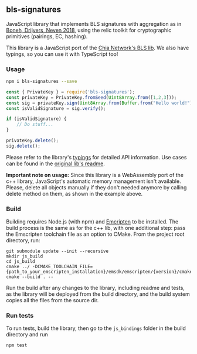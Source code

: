 ## bls-signatures

JavaScript library that implements BLS signatures with aggregation as in [Boneh, Drijvers, Neven 2018](https://crypto.stanford.edu/~dabo/pubs/papers/BLSmultisig.html), using the relic toolkit for cryptographic primitives (pairings, EC, hashing).

This library is a JavaScript port of the [Chia Network's BLS lib](https://github.com/Chia-Network/bls-signatures). We also have typings, so you can use it with TypeScript too!

### Usage

```bash
npm i bls-signatures --save
```
```javascript
const { PrivateKey } = require('bls-signatures');
const privateKey = PrivateKey.fromSeed(Uint8Array.from([1,2,3]));
const sig = privateKey.sign(Uint8Array.from(Buffer.from("Hello world!")));
const isValidSignature = sig.verify();

if (isValidSignature) {
    // Do stuff...
}

privateKey.delete();
sig.delete();
```

Please refer to the library's [typings](../../js-bindings/blsjs.d.ts) for detailed API information. Use cases can be found in the [original lib's readme](../../README.md).

__Important note on usage:__ Since this library is a WebAssembly port of the c++ library, JavaScript's automatic memory management isn't available. Please, delete all objects manually if they don't needed anymore by calling delete method on them, as shown in the example above.

### Build

Building requires Node.js (with npm) and [Emcripten](https://emscripten.org/docs/getting_started/downloads.html) to be installed.
The build process is the same as for the c++ lib, with one additional step: pass the Emscripten toolchain file as an option to CMake.
From the project root directory, run:
```
git submodule update --init --recursive
mkdir js_build
cd js_build
cmake ../ -DCMAKE_TOOLCHAIN_FILE={path_to_your_emscripten_installation}/emsdk/emscripten/{version}/cmake/Modules/Platform/Emscripten.cmake
cmake --build . --
```

Run the build after any changes to the library, including readme and tests, as the library will be deployed from the build directory, and the build system copies all the files from the source dir.
### Run tests

To run tests, build the library, then go to the `js_bindings` folder in the build directory and run
```bash
npm test
```